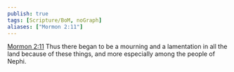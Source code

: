 ```yaml
---
publish: true
tags: [Scripture/BoM, noGraph]
aliases: ["Mormon 2:11"]
---
```

[Mormon 2:11](https://churchofjesuschrist.org/study/scriptures/bofm/morm/2?lang=eng&id=p11#p11) Thus there began to be a mourning and a lamentation in all the land because of these things, and more especially among the people of Nephi.
